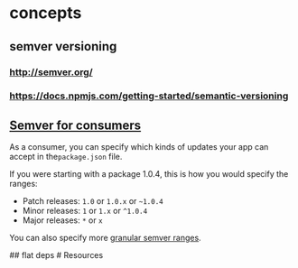 # concepts
## semver versioning
### http://semver.org/
### https://docs.npmjs.com/getting-started/semantic-versioning
<h2 id="semver-for-consumers" class="deep-link"><a href="https://docs.npmjs.com/getting-started/semantic-versioning#semver-for-consumers">Semver for consumers</a></h2><p>As a consumer, you can specify which kinds of updates your app can accept in the<code>package.json</code>&#xA0;file.</p><p>If you were starting with a package 1.0.4, this is how you would specify the ranges:</p><ul><li>Patch releases:&#xA0;<code>1.0</code>&#xA0;or&#xA0;<code>1.0.x</code>&#xA0;or&#xA0;<code>~1.0.4</code></li><li>Minor releases:&#xA0;<code>1</code>&#xA0;or&#xA0;<code>1.x</code>&#xA0;or&#xA0;<code>^1.0.4</code></li><li>Major releases:&#xA0;<code>*</code>&#xA0;or&#xA0;<code>x</code></li></ul><p>You can also specify more&#xA0;<a href="https://docs.npmjs.com/misc/semver">granular semver ranges</a>.</p>
## flat deps
# Resources

